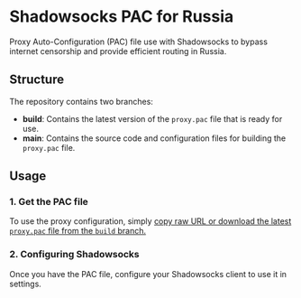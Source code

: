 # Shadowsocks PAC for Russia

Proxy Auto-Configuration (PAC) file use with Shadowsocks to bypass internet censorship and provide efficient routing in Russia.

## Structure

The repository contains two branches:

- **build**: Contains the latest version of the `proxy.pac` file that is ready for use.
- **main**: Contains the source code and configuration files for building the `proxy.pac` file.

## Usage

### 1. Get the PAC file

To use the proxy configuration, simply [copy raw URL or download the latest `proxy.pac` file from the `build` branch.](https://raw.githubusercontent.com/ctulhu-vpn/ru-proxy-pac/refs/heads/build/proxy.pac)

### 2. Configuring Shadowsocks

Once you have the PAC file, configure your Shadowsocks client to use it in settings.
